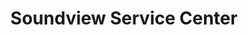 ---
title: "Soundview Service Center"
url: /mamaroneck/soundview-service-center/
shop: car repair
---
